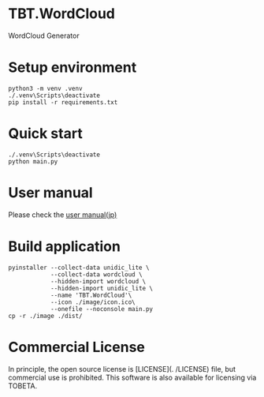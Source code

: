 # TBT.WordCloud
WordCloud Generator

# Setup environment
```
python3 -m venv .venv
./.venv\Scripts\deactivate
pip install -r requirements.txt
```

# Quick start
```
./.venv\Scripts\deactivate
python main.py
```

# User manual
Please check the [user manual(jp)](./UserManual.md)

# Build application
```
pyinstaller --collect-data unidic_lite \
            --collect-data wordcloud \
            --hidden-import wordcloud \
            --hidden-import unidic_lite \
            --name 'TBT.WordCloud'\
            --icon ./image/icon.ico\
            --onefile --noconsole main.py
cp -r ./image ./dist/
```

# Commercial License
In principle, the open source license is [LICENSE](. /LICENSE) file, but commercial use is prohibited. This software is also available for licensing via TOBETA.
